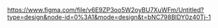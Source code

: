 https://www.figma.com/file/v6E9ZP3oo5W2oyBU7XuWFm/Untitled?type=design&node-id=0%3A1&mode=design&t=bNC798BlDY0z40Tj-1